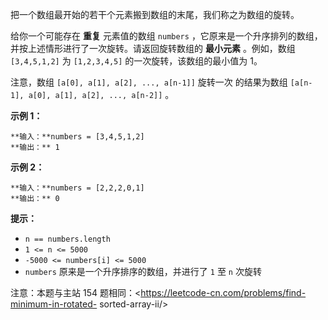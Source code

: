 把一个数组最开始的若干个元素搬到数组的末尾，我们称之为数组的旋转。

给你一个可能存在  **重复**  元素值的数组 `numbers` ，它原来是一个升序排列的数组，并按上述情形进行了一次旋转。请返回旋转数组的
**最小元素** 。例如，数组 `[3,4,5,1,2]` 为 `[1,2,3,4,5]` 的一次旋转，该数组的最小值为 1。  

注意，数组 `[a[0], a[1], a[2], ..., a[n-1]]` 旋转一次 的结果为数组 `[a[n-1], a[0], a[1],
a[2], ..., a[n-2]]` 。



**示例 1：**

    
    
    **输入：**numbers = [3,4,5,1,2]
    **输出：** 1
    

**示例 2：**

    
    
    **输入：**numbers = [2,2,2,0,1]
    **输出：** 0
    



**提示：**

  * `n == numbers.length`
  * `1 <= n <= 5000`
  * `-5000 <= numbers[i] <= 5000`
  * `numbers` 原来是一个升序排序的数组，并进行了 `1` 至 `n` 次旋转

注意：本题与主站 154 题相同：<https://leetcode-cn.com/problems/find-minimum-in-rotated-
sorted-array-ii/>

